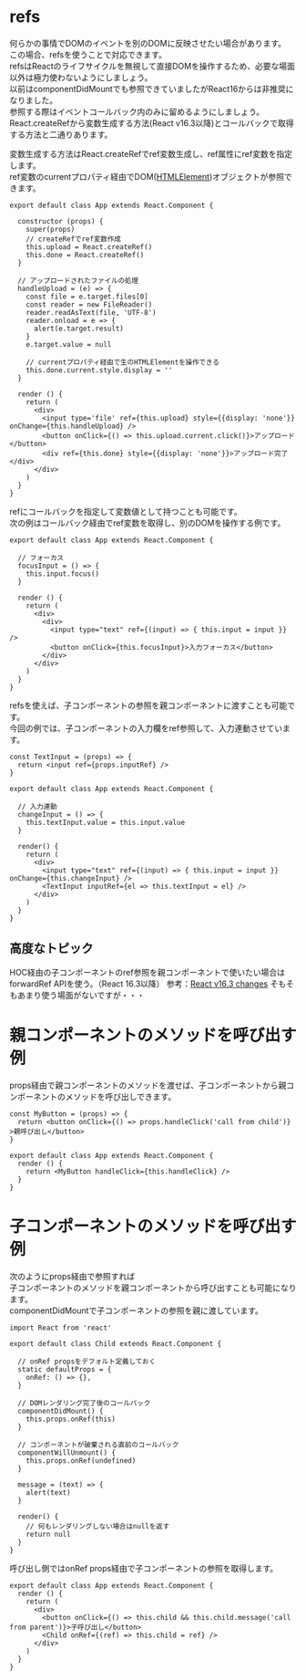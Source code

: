 # refs
何らかの事情でDOMのイベントを別のDOMに反映させたい場合があります。  
この場合、refsを使うことで対応できます。  
refsはReactのライフサイクルを無視して直接DOMを操作するため、必要な場面以外は極力使わないようにしましょう。  
以前はcomponentDidMountでも参照できていましたがReact16からは非推奨になりました。  
参照する際はイベントコールバック内のみに留めるようにしましょう。  
React.createRefから変数生成する方法(React v16.3以降)とコールバックで取得する方法と二通りあります。  

変数生成する方法はReact.createRefでref変数生成し、ref属性にref変数を指定します。  
ref変数のcurrentプロパティ経由でDOM([HTMLElement](https://developer.mozilla.org/ja/docs/Web/API/HTMLElement))オブジェクトが参照できます。  

```
export default class App extends React.Component {

  constructor (props) {
    super(props)
    // createRefでref変数作成
    this.upload = React.createRef()
    this.done = React.createRef()
  }

  // アップロードされたファイルの処理
  handleUpload = (e) => {
    const file = e.target.files[0]
    const reader = new FileReader()
    reader.readAsText(file, 'UTF-8')
    reader.onload = e => {
      alert(e.target.result)
    }
    e.target.value = null

    // currentプロパティ経由で生のHTMLElementを操作できる
    this.done.current.style.display = ''
  }

  render () {
    return (
      <div>
        <input type='file' ref={this.upload} style={{display: 'none'}} onChange={this.handleUpload} />
        <button onClick={() => this.upload.current.click()}>アップロード</button>
        <div ref={this.done} style={{display: 'none'}}>アップロード完了</div>
      </div>
    )
  }
}
```

refにコールバックを指定して変数値として持つことも可能です。  
次の例はコールバック経由でref変数を取得し、別のDOMを操作する例です。  

```
export default class App extends React.Component {

  // フォーカス
  focusInput = () => {
    this.input.focus()
  }

  render () {
    return (
      <div>
        <div>
          <input type="text" ref={(input) => { this.input = input }} />
          <button onClick={this.focusInput}>入力フォーカス</button>
        </div>
      </div>
    )
  }
}
```

refsを使えば、子コンポーネントの参照を親コンポーネントに渡すことも可能です。  
今回の例では、子コンポーネントの入力欄をref参照して、入力連動させています。  

```
const TextInput = (props) => {
  return <input ref={props.inputRef} />
}

export default class App extends React.Component {

  // 入力連動
  changeInput = () => {
    this.textInput.value = this.input.value
  }

  render() {
    return (
      <div>
        <input type="text" ref={(input) => { this.input = input }} onChange={this.changeInput} />
        <TextInput inputRef={el => this.textInput = el} />
      </div>
    )
  }
}
```

## 高度なトピック
HOC経由の子コンポーネントのref参照を親コンポーネントで使いたい場合はforwardRef APIを使う。（React 16.3以降）
参考：[React v16.3 changes](http://blog.koba04.com/post/2018/04/04/react-v163-changes/)
そもそもあまり使う場面がないですが・・・

# 親コンポーネントのメソッドを呼び出す例
props経由で親コンポーネントのメソッドを渡せば、子コンポーネントから親コンポーネントのメソッドを呼び出しできます。  

```
const MyButton = (props) => {
  return <button onClick={() => props.handleClick('call from child')} >親呼び出し</button>
}

export default class App extends React.Component {
  render () {
    return <MyButton handleClick={this.handleClick} />
  }
}
```


# 子コンポーネントのメソッドを呼び出す例
次のようにprops経由で参照すれば  
子コンポーネントのメソッドを親コンポーネントから呼び出すことも可能になります。  
componentDidMountで子コンポーネントの参照を親に渡しています。  

```
import React from 'react'

export default class Child extends React.Component {

  // onRef propsをデフォルト定義しておく
  static defaultProps = {
    onRef: () => {},
  }

  // DOMレンダリング完了後のコールバック
  componentDidMount() {
    this.props.onRef(this)
  }

  // コンポーネントが破棄される直前のコールバック
  componentWillUnmount() {
    this.props.onRef(undefined)
  }

  message = (text) => {
    alert(text)
  }

  render() {
    // 何もレンダリングしない場合はnullを返す
    return null
  }
}
```

呼び出し側ではonRef props経由で子コンポーネントの参照を取得します。  

```
export default class App extends React.Component {
  render () {
    return (
      <div>
        <button onClick={() => this.child && this.child.message('call from parent')}>子呼び出し</button>
        <Child onRef={(ref) => this.child = ref} />
      </div>
    )
  }
}
```